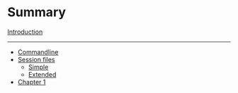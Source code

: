 # Summary

[Introduction](introduction.md)

---

- [Commandline](commandline.md)
- [Session files]()
  - [Simple]()
  - [Extended]()
- [Chapter 1](./chapter_1.md)
